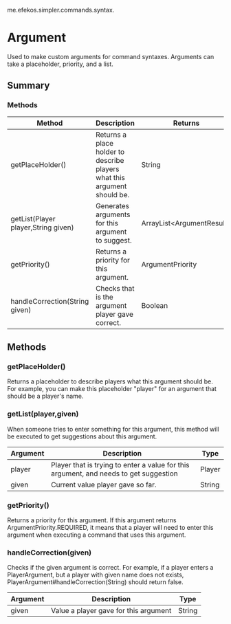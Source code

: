 me.efekos.simpler.commands.syntax.
# Argument
Used to make custom arguments for command syntaxes. Arguments can take a placeholder, priority, and a list.

## Summary

### Methods

| Method                              | Description                                                              | Returns                    |
|-------------------------------------|--------------------------------------------------------------------------|----------------------------|
| getPlaceHolder()                    | Returns a place holder to describe players what this argument should be. | String                     |
| getList(Player player,String given) | Generates arguments for this argument to suggest.                        | ArrayList\<ArgumentResult> |
| getPriority()                       | Returns a priority for this argument.                                    | ArgumentPriority           |
| handleCorrection(String given)      | Checks that is the argument player gave correct.                         | Boolean                    |


## Methods

### getPlaceHolder()

Returns a placeholder to describe players what this argument should be. For example, you can make this placeholder "player" for an argument that should be a player's name.

### getList(player,given)

When someone tries to enter something for this argument, this method will be executed to get suggestions about this argument.

| Argument | Description                                                                           | Type   |
|----------|---------------------------------------------------------------------------------------|--------|
| player   | Player that is trying to enter a value for this argument, and needs to get suggestion | Player |
| given    | Current value player gave so far.                                                     | String |


### getPriority()

Returns a priority for this argument. If this argument returns ArgumentPriority.REQUIRED, it means that a player will need to enter this argument when executing a command that uses this argument.

### handleCorrection(given)

Checks if the given argument is correct. For example, if a player enters a PlayerArgument, but a player with given name does not exists, PlayerArgument#handleCorrection(String) should return false.

| Argument | Description                           | Type   |
|----------|---------------------------------------|--------|
| given    | Value a player gave for this argument | String |